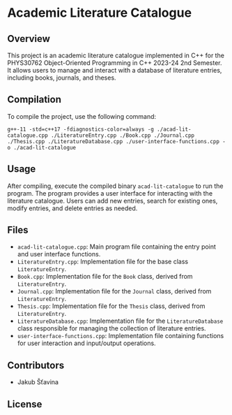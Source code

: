 # Academic Literature Catalogue

## Overview
This project is an academic literature catalogue implemented in C++ for the PHYS30762 Object-Oriented Programming in C++ 2023-24 2nd Semester. It allows users to manage and interact with a database of literature entries, including books, journals, and theses.

## Compilation
To compile the project, use the following command:

```
g++-11 -std=c++17 -fdiagnostics-color=always -g ./acad-lit-catalogue.cpp ./LiteratureEntry.cpp ./Book.cpp ./Journal.cpp ./Thesis.cpp ./LiteratureDatabase.cpp ./user-interface-functions.cpp -o ./acad-lit-catalogue
```

## Usage
After compiling, execute the compiled binary `acad-lit-catalogue` to run the program. The program provides a user interface for interacting with the literature catalogue. Users can add new entries, search for existing ones, modify entries, and delete entries as needed.

## Files
- `acad-lit-catalogue.cpp`: Main program file containing the entry point and user interface functions.
- `LiteratureEntry.cpp`: Implementation file for the base class `LiteratureEntry`.
- `Book.cpp`: Implementation file for the `Book` class, derived from `LiteratureEntry`.
- `Journal.cpp`: Implementation file for the `Journal` class, derived from `LiteratureEntry`.
- `Thesis.cpp`: Implementation file for the `Thesis` class, derived from `LiteratureEntry`.
- `LiteratureDatabase.cpp`: Implementation file for the `LiteratureDatabase` class responsible for managing the collection of literature entries.
- `user-interface-functions.cpp`: Implementation file containing functions for user interaction and input/output operations.

## Contributors
- Jakub Šťavina

## License
